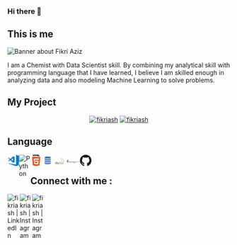 ### Hi there 👋

## This is me
<img src="https://i.ibb.co/RHB0Tgg/Desain-tanpa-judul-6.png" alt="Banner about Fikri Aziz">

I am a Chemist with Data Scientist skill. 
By combining my analytical skill with programming language that I have learned, I believe I am skilled enough in analyzing data and also modeling Machine Learning to solve problems. 

## My Project

<p align="center">
  <a href="https://github.com/fikriash/MachineLearning-CourseSuccessPrediction"><img src="https://i.ibb.co/WD3sqLS/Udemy-course.png" alt="fikriash" width="227" height="227"></a>
  <a href="https://github.com/fikriash/MachineLearning-Employee_Satisfaction"><img src="https://i.ibb.co/4td9pyR/Satisfaction-employee.png" alt="fikriash" width="227" height="227"></a>
</p>
<p align="center">
</p>

## Language

  [<img align="left" alt="Visual Studio Code" width="26px" src="https://raw.githubusercontent.com/github/explore/80688e429a7d4ef2fca1e82350fe8e3517d3494d/topics/visual-studio-code/visual-studio-code.png" />][viscode]
  [<img align="left" alt="Python" width="26px" src="https://raw.githubusercontent.com/rhoit/mode-icons/dump/icons/python.png" />][python]
  [<img align="left" alt="HTML5" width="26px" src="https://raw.githubusercontent.com/github/explore/80688e429a7d4ef2fca1e82350fe8e3517d3494d/topics/html/html.png" />][htmlpad]
  <img align="left" alt="SQL" width="26px" src="https://raw.githubusercontent.com/github/explore/80688e429a7d4ef2fca1e82350fe8e3517d3494d/topics/sql/sql.png" />
  [<img align="left" alt="MySQL" width="30px" src="https://raw.githubusercontent.com/github/explore/80688e429a7d4ef2fca1e82350fe8e3517d3494d/topics/mysql/mysql.png" />][mysql]
  [<img align="left" alt="MongoDB" width="30px" src="https://raw.githubusercontent.com/github/explore/80688e429a7d4ef2fca1e82350fe8e3517d3494d/topics/mongodb/mongodb.png" />][mongodb]
  [<img align="left" alt="GitHub" width="26px" src="https://raw.githubusercontent.com/github/explore/78df643247d429f6cc873026c0622819ad797942/topics/github/github.png" />][github]

  [viscode]: https://code.visualstudio.com/
  [python]: https://www.python.org/
  [htmlpad]: https://www.htmlpad.net/
  [mysql]: https://www.mysql.com/
  [mongodb]: https://www.mongodb.com/
  [github]: https://github.com/
<br />

## Connect with me :

[<img align="left" alt="fikriash | LinkedIn" width="28px" src="https://cdn.jsdelivr.net/npm/simple-icons@v3/icons/linkedin.svg" />][linkedin]
[<img align="left" alt="fikriash | Instagram" width="28px" src="https://cdn.jsdelivr.net/npm/simple-icons@v3/icons/instagram.svg" />][instagram]
[<img align="left" alt="fikriash | Instagram" width="28px" src="https://cdn.jsdelivr.net/npm/simple-icons@v3/icons/gmail.svg" />][gmail]

[instagram]: https://www.instagram.com/fikriash
[linkedin]: https://www.linkedin.com/in/fikri-aziz
[gmail]: https://mail.google.com/mail/u/0/#inbox?compose=DmwnWtMhGLrjpKHDPnQPrtdfdBtfgnVMWSXQGVzsPfqhMsgnRbBZlzqVqpjgxfMWVwsRvmwdHGQG
<br />

